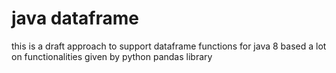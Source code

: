 # java dataframe
this is a draft approach to support dataframe functions for java 8 based a lot on functionalities given by python pandas library


